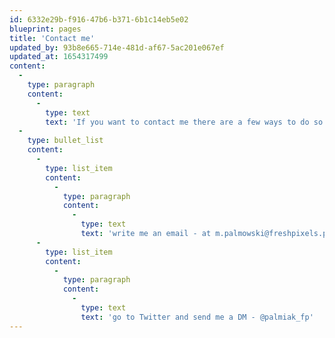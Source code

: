 ```yaml
---
id: 6332e29b-f916-47b6-b371-6b1c14eb5e02
blueprint: pages
title: 'Contact me'
updated_by: 93b8e665-714e-481d-af67-5ac201e067ef
updated_at: 1654317499
content:
  -
    type: paragraph
    content:
      -
        type: text
        text: 'If you want to contact me there are a few ways to do so:'
  -
    type: bullet_list
    content:
      -
        type: list_item
        content:
          -
            type: paragraph
            content:
              -
                type: text
                text: 'write me an email - at m.palmowski@freshpixels.pl'
      -
        type: list_item
        content:
          -
            type: paragraph
            content:
              -
                type: text
                text: 'go to Twitter and send me a DM - @palmiak_fp'
---
```

